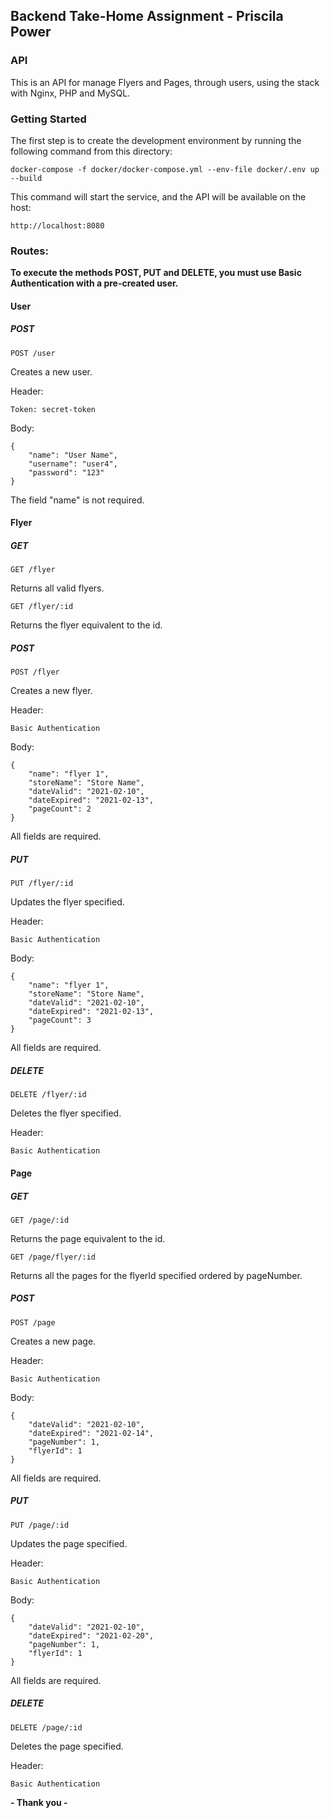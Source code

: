 ## Backend Take-Home Assignment - Priscila Power

### API
This is an API for manage Flyers and Pages, through users, using the stack with Nginx, PHP and MySQL.


### Getting Started
The first step is to create the development environment by running the following command from this directory:

```
docker-compose -f docker/docker-compose.yml --env-file docker/.env up --build
```

This command will start the service, and the API will be available on the host:

```
http://localhost:8080
```



### Routes:

**To execute the methods POST, PUT and DELETE, you must use Basic Authentication with a pre-created user.**

#### User

##### POST

`POST /user`

Creates a new user.

Header:
```
Token: secret-token
```

Body:
```
{
    "name": "User Name",
    "username": "user4",
    "password": "123"
}
```
The field "name" is not required.


#### Flyer
##### GET
```
GET /flyer
```
Returns all valid flyers.

```
GET /flyer/:id
```
Returns the flyer equivalent to the id.

##### POST
```
POST /flyer
```
Creates a new flyer.

Header:
```
Basic Authentication
```

Body:
```
{
    "name": "flyer 1",
    "storeName": "Store Name",
    "dateValid": "2021-02-10",
    "dateExpired": "2021-02-13",
    "pageCount": 2
}
```
All fields are required.

##### PUT
```
PUT /flyer/:id
```
Updates the flyer specified.

Header:
```
Basic Authentication
```

Body:
```
{
    "name": "flyer 1",
    "storeName": "Store Name",
    "dateValid": "2021-02-10",
    "dateExpired": "2021-02-13",
    "pageCount": 3
}
```
All fields are required.

##### DELETE
```
DELETE /flyer/:id
```
Deletes the flyer specified.

Header:
```
Basic Authentication
```


#### Page
##### GET
```
GET /page/:id
```
Returns the page equivalent to the id.

```
GET /page/flyer/:id
```
Returns all the pages for the flyerId specified ordered by pageNumber.

##### POST
```
POST /page
```
Creates a new page.

Header:
```
Basic Authentication
```

Body:
```
{
    "dateValid": "2021-02-10",
    "dateExpired": "2021-02-14",
    "pageNumber": 1,
    "flyerId": 1
}
```
All fields are required.

##### PUT
```
PUT /page/:id
```
Updates the page specified.

Header:
```
Basic Authentication
```

Body:
```
{
    "dateValid": "2021-02-10",
    "dateExpired": "2021-02-20",
    "pageNumber": 1,
    "flyerId": 1
}
```
All fields are required.

##### DELETE
```
DELETE /page/:id
```
Deletes the page specified.

Header:
```
Basic Authentication
```


**- Thank you -**